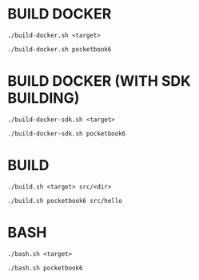 BUILD DOCKER
===
```
./build-docker.sh <target>
```
```
./build-docker.sh pocketbook6
```

BUILD DOCKER (WITH SDK BUILDING)
===
```
./build-docker-sdk.sh <target>
```
```
./build-docker-sdk.sh pocketbook6
```



BUILD
===
```
./build.sh <target> src/<dir>
```
```
./build.sh pocketbook6 src/hello
```

BASH
===
```
./bash.sh <target>
```
```
./bash.sh pocketbook6
```
